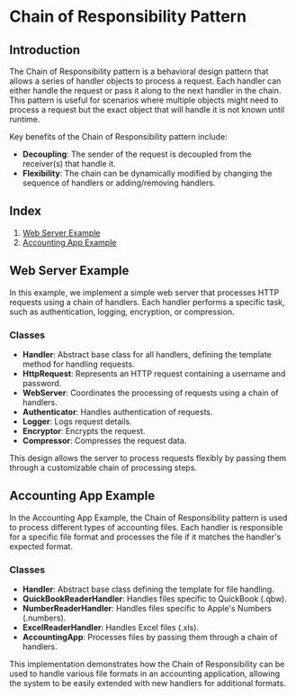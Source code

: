 ﻿# Chain of Responsibility Pattern

## Introduction

The Chain of Responsibility pattern is a behavioral design pattern that allows a series of handler objects to process a request. Each handler can either handle the request or pass it along to the next handler in the chain. This pattern is useful for scenarios where multiple objects might need to process a request but the exact object that will handle it is not known until runtime.

Key benefits of the Chain of Responsibility pattern include:
- **Decoupling**: The sender of the request is decoupled from the receiver(s) that handle it.
- **Flexibility**: The chain can be dynamically modified by changing the sequence of handlers or adding/removing handlers.

## Index
1. [Web Server Example](#web-server-example)
2. [Accounting App Example](#accounting-app-example)

## Web Server Example

In this example, we implement a simple web server that processes HTTP requests using a chain of handlers. Each handler performs a specific task, such as authentication, logging, encryption, or compression.

### Classes
- **Handler**: Abstract base class for all handlers, defining the template method for handling requests.
- **HttpRequest**: Represents an HTTP request containing a username and password.
- **WebServer**: Coordinates the processing of requests using a chain of handlers.
- **Authenticator**: Handles authentication of requests.
- **Logger**: Logs request details.
- **Encryptor**: Encrypts the request.
- **Compressor**: Compresses the request data.

This design allows the server to process requests flexibly by passing them through a customizable chain of processing steps.

## Accounting App Example

In the Accounting App Example, the Chain of Responsibility pattern is used to process different types of accounting files. Each handler is responsible for a specific file format and processes the file if it matches the handler's expected format.

### Classes
- **Handler**: Abstract base class defining the template for file handling.
- **QuickBookReaderHandler**: Handles files specific to QuickBook (.qbw).
- **NumberReaderHandler**: Handles files specific to Apple's Numbers (.numbers).
- **ExcelReaderHandler**: Handles Excel files (.xls).
- **AccountingApp**: Processes files by passing them through a chain of handlers.

This implementation demonstrates how the Chain of Responsibility can be used to handle various file formats in an accounting application, allowing the system to be easily extended with new handlers for additional formats.
